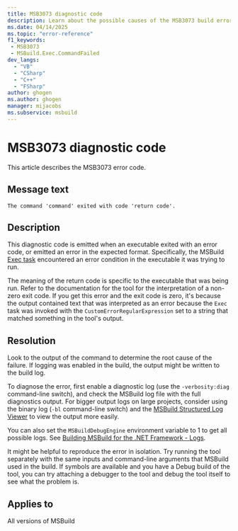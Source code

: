 ```yaml
---
title: MSB3073 diagnostic code
description: Learn about the possible causes of the MSB3073 build error and get troubleshooting tips.
ms.date: 04/14/2025
ms.topic: "error-reference"
f1_keywords:
 - MSB3073
 - MSBuild.Exec.CommandFailed
dev_langs:
  - "VB"
  - "CSharp"
  - "C++"
  - "FSharp"
author: ghogen
ms.author: ghogen
manager: mijacobs
ms.subservice: msbuild
---
```

# MSB3073 diagnostic code

<!-- :::ErrorDefinitionDescription::: -->
<!-- :::editable-content name="introDescription"::: -->
This article describes the MSB3073 error code.
<!-- :::editable-content-end::: -->

## Message text

`The command 'command' exited with code 'return code'.`

<!-- :::editable-content name="postOutputDescription"::: -->
## Description

This diagnostic code is emitted when an executable exited with an error code, or emitted an error in the expected format. Specifically, the MSBuild [Exec task](../exec-task.md) encountered an error condition in the executable it was trying to run.

The meaning of the return code is specific to the executable that was being run. Refer to the documentation for the tool for the interpretation of a non-zero exit code. If you get this error and the exit code is zero, it's because the output contained text that was interpreted as an error because the `Exec` task was invoked with the `CustomErrorRegularExpression` set to a string that matched something in the tool's output.

## Resolution

Look to the output of the command to determine the root cause of the failure. If logging was enabled in the build, the output might be written to the build log.

To diagnose the error, first enable a diagnostic log (use the `-verbosity:diag` command-line switch), and check the MSBuild log file with the full diagnostics output. For bigger output logs on large projects, consider using the binary log (`-bl` command-line switch) and the [MSBuild Structured Log Viewer](https://msbuildlog.com/) to view the output more easily.

You can also set the `MSBuildDebugEngine` environment variable to 1 to get all possible logs. See [Building MSBuild for the .NET Framework - Logs](https://github.com/dotnet/msbuild/blob/main/documentation/wiki/Building-Testing-and-Debugging-on-Full-Framework-MSBuild.md#logs).

It might be helpful to reproduce the error in isolation. Try running the tool separately with the same inputs and command-line arguments that MSBuild used in the build. If symbols are available and you have a Debug build of the tool, you can try attaching a debugger to the tool and debug the tool itself to see what the problem is.
<!-- :::editable-content-end::: -->
<!-- :::ErrorDefinitionDescription-end::: -->

## Applies to

All versions of MSBuild